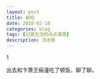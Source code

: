 ```yaml
---
layout: post
title: 新旺
date: 2018-02-18
categories: blog
tags: [记录生活的点点滴滴]
description: 流水账
---
```


1 

出去和卞萧王俪潼吃了顿饭，聊了聊。
















